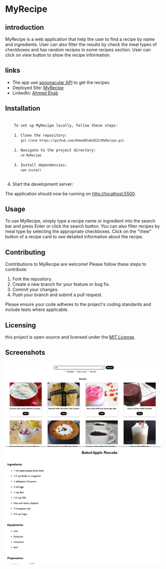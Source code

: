 # MyRecipe

## introduction
MyRecipe is a web application that help the user to find a recipe by name and ingredients.
User can also filter the results by check the meal types of checkboxes and has random recipes in some recipes section.
User can click on view button to show the recipe information.

## links
- The app use [spoonacular API](https://spoonacular.com/food-api) to get the recipes
- Deployed Site: [MyRecipe](my-recipe-hazel.vercel.app/)
- LinkedIn: [Ahmed Ehab](https://www.linkedin.com/in/ahmed-ehab-210a58264/)

## Installation

<pre>
  <code>
    To set up MyRecipe locally, follow these steps:

    1. Clone the repository:
       <code>git clone https://github.com/AhmedEhab2022/MyRecipe.git</code>

    2. Navigate to the project directory:
       <code>cd MyRecipe</code>

    3. Install dependencies:
       <code>npm install</code>
  </code>
</pre>

4. Start the development server:

The application should now be running on [http://localhost:5500](http://localhost:5500).

## Usage

To use MyRecipe, simply type a recipe name or ingredient into the search bar and press Enter or click the search button. You can also filter recipes by meal type by selecting the appropriate checkboxes. Click on the "View" button of a recipe card to see detailed information about the recipe.

## Contributing

Contributions to MyRecipe are welcome! Please follow these steps to contribute:

1. Fork the repository.
2. Create a new branch for your feature or bug fix.
3. Commit your changes.
4. Push your branch and submit a pull request.

Please ensure your code adheres to the project's coding standards and include tests where applicable.

## Licensing

this project is open-source and licensed under the [MIT License](https://mit-license.org/).


## Screenshots

![Home Page of MyRecipe showing the search bar and meal type filters](/Screenshots/search1.png)
![Detailed recipe page showing ingredients, equipment, and instructions](/Screenshots/details.png)

